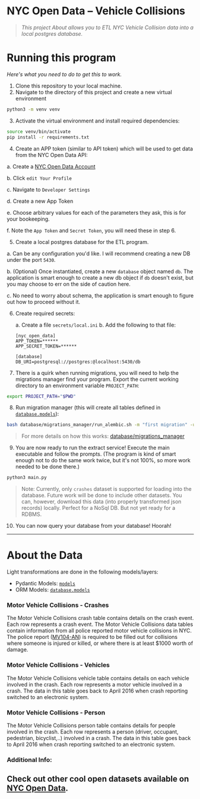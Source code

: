 # NYC Open Data – Vehicle Collisions
> _This project About allows you to ETL NYC Vehicle Collision data into a local postgres database._

# Running this program
_Here's what you need to do to get this to work._
1. Clone this repository to your local machine.
2. Navigate to the directory of this project and create a new virtual environment
```bash
python3 -m venv venv
```
3. Activate the virtual environment and install required dependencies:
```bash
source venv/bin/activate
pip install -r requirements.txt
```
4. Create an APP token (similar to API token) which will be used to
get data from the NYC Open Data API:

  a. Create a [NYC Open Data Account](https://data.cityofnewyork.us/login)

  b. Click `edit Your Profile`

  c. Navigate to `Developer Settings`

  d. Create a new App Token

  e. Choose arbitrary values for each of the parameters they ask,
    this is for your bookeeping.

  f. Note the `App Token` and `Secret Token`, you will need these
  in step 6.

5. Create a local postgres database for the ETL program.

  a. Can be any configuration you'd like. I will recommend
  creating a new DB under the port `5430`.

  b. (Optional) Once instantiated, create a new `database`
    object named `db`. The application is smart enough to
    create a new db object if `db` doesn't exist, but you
    may choose to err on the side of caution here.

  c. No need to worry about schema, the application
    is smart enough to figure out how to proceed without it.


6. Create required secrets:

    a. Create a file `secrets/local.ini`
    b. Add the following to that file:
    ```
    [nyc_open_data]
    APP_TOKEN=******
    APP_SECRET_TOKEN=******

    [database]
    DB_URI=postgresql://postgres:@localhost:5430/db
    ```

7. There is a quirk when running migrations, you will need to help the
migrations manager find your program. Export the current working directory
to an environment variable `PROJECT_PATH`:
```bash
export PROJECT_PATH="$PWD"
```

8. Run migration manager (this will create all tables defined in
[`database.models`](database/models)):
```bash
bash database/migrations_manager/run_alembic.sh -m "first migration" -u -r
```
> For more details on how this works: [database/migrations_manager](database/migrations_manager)

9. You are now ready to run the extract service! Execute the main executable
and follow the prompts. (The program is kind of smart enough not to do the
same work twice, but it's not 100%, so more work needed to be done there.)
```bash
python3 main.py
```
> Note: Currently, only `crashes` dataset is supported for loading into the
database. Future work will be done to include other datasets. You can, however,
download this data (into properly transformed json records) locally. Perfect
for a NoSql DB. But not yet ready for a RDBMS.

10. You can now query your database from your database! Hoorah!

---
# About the Data
Light transformations are done in the following models/layers:
  * Pydantic Models: [`models`](models)
  * ORM Models: [`database.models`](database/models)

### Motor Vehicle Collisions - Crashes
The Motor Vehicle Collisions crash table contains details on the crash event.
Each row represents a crash event. The Motor Vehicle Collisions data tables
contain information from all police reported motor vehicle collisions in NYC.
The police report ([MV104-AN](https://www.nhtsa.gov/sites/nhtsa.dot.gov/files/documents/ny_overlay_mv-104an_rev05_2004.pdf))
is required to be filled out for collisions where someone is injured or
killed, or where there is at least $1000 worth of damage.


### Motor Vehicle Collisions - Vehicles
The Motor Vehicle Collisions vehicle table contains details on each vehicle
involved in the crash. Each row represents a motor vehicle involved in
a crash. The data in this table goes back to April 2016 when crash reporting
switched to an electronic system.

### Motor Vehicle Collisions - Person
The Motor Vehicle Collisions person table contains details for people
involved in the crash. Each row represents a person (driver, occupant,
pedestrian, bicyclist,..) involved in a crash. The data in this table
goes back to April 2016 when crash reporting switched to an electronic system.


### Additional Info:
Check out other cool open datasets available on
[NYC Open Data](https://data.cityofnewyork.us/browse?limitTo=datasets&q=).
----
